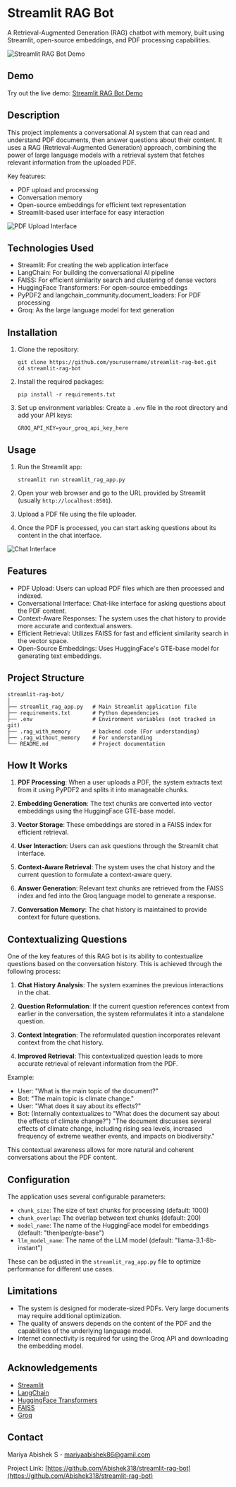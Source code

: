 # Streamlit RAG Bot

A Retrieval-Augmented Generation (RAG) chatbot with memory, built using Streamlit, open-source embeddings, and PDF processing capabilities.

![Streamlit RAG Bot Demo](path_to_your_demo_image.gif)

## Demo

Try out the live demo: [Streamlit RAG Bot Demo](http://rag-chat-app.streamlit.app/)

## Description

This project implements a conversational AI system that can read and understand PDF documents, then answer questions about their content. It uses a RAG (Retrieval-Augmented Generation) approach, combining the power of large language models with a retrieval system that fetches relevant information from the uploaded PDF.

Key features:
- PDF upload and processing
- Conversation memory
- Open-source embeddings for efficient text representation
- Streamlit-based user interface for easy interaction

![PDF Upload Interface](path_to_pdf_upload_image.png)

## Technologies Used

- Streamlit: For creating the web application interface
- LangChain: For building the conversational AI pipeline
- FAISS: For efficient similarity search and clustering of dense vectors
- HuggingFace Transformers: For open-source embeddings
- PyPDF2 and langchain_community.document_loaders: For PDF processing
- Groq: As the large language model for text generation

## Installation

1. Clone the repository:
   ```
   git clone https://github.com/yourusername/streamlit-rag-bot.git
   cd streamlit-rag-bot
   ```

2. Install the required packages:
   ```
   pip install -r requirements.txt
   ```

3. Set up environment variables:
   Create a `.env` file in the root directory and add your API keys:
   ```
   GROQ_API_KEY=your_groq_api_key_here
   ```

## Usage

1. Run the Streamlit app:
   ```
   streamlit run streamlit_rag_app.py
   ```

2. Open your web browser and go to the URL provided by Streamlit (usually `http://localhost:8501`).

3. Upload a PDF file using the file uploader.

4. Once the PDF is processed, you can start asking questions about its content in the chat interface.

![Chat Interface](path_to_chat_interface_image.png)

## Features

- PDF Upload: Users can upload PDF files which are then processed and indexed.
- Conversational Interface: Chat-like interface for asking questions about the PDF content.
- Context-Aware Responses: The system uses the chat history to provide more accurate and contextual answers.
- Efficient Retrieval: Utilizes FAISS for fast and efficient similarity search in the vector space.
- Open-Source Embeddings: Uses HuggingFace's GTE-base model for generating text embeddings.

## Project Structure

```
streamlit-rag-bot/
│
├── streamlit_rag_app.py   # Main Streamlit application file
├── requirements.txt       # Python dependencies
├── .env                   # Environment variables (not tracked in git)
├── .rag_with_memory       # backend code (For understanding)
├── .rag_without_memory    # For understanding
└── README.md              # Project documentation
```

## How It Works

1. **PDF Processing**: When a user uploads a PDF, the system extracts text from it using PyPDF2 and splits it into manageable chunks.

2. **Embedding Generation**: The text chunks are converted into vector embeddings using the HuggingFace GTE-base model.

3. **Vector Storage**: These embeddings are stored in a FAISS index for efficient retrieval.

4. **User Interaction**: Users can ask questions through the Streamlit chat interface.

5. **Context-Aware Retrieval**: The system uses the chat history and the current question to formulate a context-aware query.

6. **Answer Generation**: Relevant text chunks are retrieved from the FAISS index and fed into the Groq language model to generate a response.

7. **Conversation Memory**: The chat history is maintained to provide context for future questions.

## Contextualizing Questions

One of the key features of this RAG bot is its ability to contextualize questions based on the conversation history. This is achieved through the following process:

1. **Chat History Analysis**: The system examines the previous interactions in the chat.

2. **Question Reformulation**: If the current question references context from earlier in the conversation, the system reformulates it into a standalone question.

3. **Context Integration**: The reformulated question incorporates relevant context from the chat history.

4. **Improved Retrieval**: This contextualized question leads to more accurate retrieval of relevant information from the PDF.

Example:
- User: "What is the main topic of the document?"
- Bot: "The main topic is climate change."
- User: "What does it say about its effects?"
- Bot: (Internally contextualizes to "What does the document say about the effects of climate change?") "The document discusses several effects of climate change, including rising sea levels, increased frequency of extreme weather events, and impacts on biodiversity."

This contextual awareness allows for more natural and coherent conversations about the PDF content.

## Configuration

The application uses several configurable parameters:

- `chunk_size`: The size of text chunks for processing (default: 1000)
- `chunk_overlap`: The overlap between text chunks (default: 200)
- `model_name`: The name of the HuggingFace model for embeddings (default: "thenlper/gte-base")
- `llm_model_name`: The name of the LLM model (default: "llama-3.1-8b-instant")

These can be adjusted in the `streamlit_rag_app.py` file to optimize performance for different use cases.

## Limitations

- The system is designed for moderate-sized PDFs. Very large documents may require additional optimization.
- The quality of answers depends on the content of the PDF and the capabilities of the underlying language model.
- Internet connectivity is required for using the Groq API and downloading the embedding model.

## Acknowledgements

- [Streamlit](https://streamlit.io/)
- [LangChain](https://python.langchain.com/)
- [HuggingFace Transformers](https://huggingface.co/transformers/)
- [FAISS](https://github.com/facebookresearch/faiss)
- [Groq](https://groq.com/)

## Contact

Mariya Abishek S - mariyaabishek86@gamil.com

Project Link: [https://github.com/Abishek318/streamlit-rag-bot](https://github.com/Abishek318/streamlit-rag-bot)
